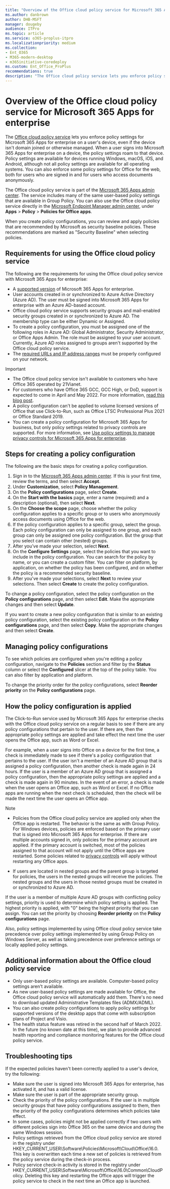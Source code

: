 ```yaml
---
title: "Overview of the Office cloud policy service for Microsoft 365 Apps for enterprise"
ms.author: danbrown
author: DHB-MSFT
manager: dougeby
audience: ITPro
ms.topic: article
ms.service: o365-proplus-itpro
ms.localizationpriority: medium
ms.collection: 
- Ent_O365
- M365-modern-desktop
- m365initiative-coredeploy
ms.custom: Ent_Office_ProPlus
recommendations: true
description: "The Office cloud policy service lets you enforce policy settings for Microsoft 365 Apps for enterprise on a user's device, even if the device isn't domain joined or otherwise managed."
---
```


# Overview of the Office cloud policy service for Microsoft 365 Apps for enterprise

The [Office cloud policy service](https://config.office.com/) lets you enforce policy settings for Microsoft 365 Apps for enterprise on a user's device, even if the device isn't domain joined or otherwise managed. When a user signs into Microsoft 365 Apps for enterprise on a device, the policy settings roam to that device. Policy settings are available for devices running Windows, macOS, iOS, and Android, although not all policy settings are available for all operating systems. You can also enforce some policy settings for Office for the web, both for users who are signed in and for users who access documents anonymously.

The Office cloud policy service is part of the [Microsoft 365 Apps admin center](https://config.office.com/). The service includes many of the same user-based policy settings that are available in Group Policy. You can also use the Office cloud policy service directly in the [Microsoft Endpoint Manager admin center](https://endpoint.microsoft.com), under **Apps** > **Policy** > **Policies for Office apps**.  

When you create policy configurations, you can review and apply policies that are recommended by Microsoft as security baseline policies. These recommendations are marked as "Security Baseline" when selecting policies.

## Requirements for using the Office cloud policy service

The following are the requirements for using the Office cloud policy service with Microsoft 365 Apps for enterprise:

- A [supported version](/officeupdates/update-history-microsoft365-apps-by-date#supported-versions) of Microsoft 365 Apps for enterprise.
- User accounts created in or synchronized to Azure Active Directory (Azure AD). The user must be signed into Microsoft 365 Apps for enterprise with an Azure AD-based account.
- Office cloud policy service supports security groups and mail-enabled security groups created in or synchronized to Azure AD. The membership type can be either Dynamic or Assigned.
- To create a policy configuration, you must be assigned one of the following roles in Azure AD: Global Administrator, Security Administrator, or Office Apps Admin. The role must be assigned to your user account. Currently, Azure AD roles assigned to groups aren't supported by the Office cloud policy service.
- The [required URLs and IP address ranges](/microsoft-365/enterprise/urls-and-ip-address-ranges#microsoft-365-common-and-office-online) must be properly configured on your network.

> [!IMPORTANT]
> - The Office cloud policy service isn't available to customers who have Office 365 operated by 21Vianet.
> - For customers who have Office 365 GCC, GCC High, or DoD, support is expected to come in April and May 2022. For more information, [read this blog post](https://techcommunity.microsoft.com/t5/public-sector-blog/availability-of-the-office-cloud-policy-service-for-government/ba-p/3259201).
> - A policy configuration can't be applied to volume licensed versions of Office that use Click-to-Run, such as Office LTSC Professional Plus 2021 or Office Standard 2019.
> - You can create a policy configuration for Microsoft 365 Apps for business, but only policy settings related to privacy controls are supported. For more information, see [Use policy settings to manage privacy controls for Microsoft 365 Apps for enterprise](../privacy/manage-privacy-controls.md).

## Steps for creating a policy configuration

The following are the basic steps for creating a policy configuration.

1. Sign in to the [Microsoft 365 Apps admin center](https://config.office.com/). If this is your first time, review the terms, and then select **Accept**.
2. Under **Customization**, select **Policy Management**.
3. On the **Policy configurations** page, select **Create**.
4. On the **Start with the basics** page, enter a name (required) and a description (optional), then select **Next**.
5.	On the **Choose the scope** page, choose whether the policy configuration applies to a specific group or to users who anonymously access documents using Office for the web.
6. If the policy configuration applies to a specific group, select the group. Each policy configuration can only be assigned to one group, and each group can only be assigned one policy configuration. But the group that you select can contain other (nested) groups.
7. After you’ve made your selection, select **Next**.
8.	On the **Configure Settings** page, select the policies that you want to include in the policy configuration. You can search for the policy by name, or you can create a custom filter. You can filter on platform, by application, on whether the policy has been configured, and on whether the policy is a recommended security baseline.
9. After you've made your selections, select **Next** to review your selections. Then select **Create** to create the policy configuration.

To change a policy configuration, select the policy configuration on the **Policy configurations** page, and then select **Edit**. Make the appropriate changes and then select **Update**.

If you want to create a new policy configuration that is similar to an existing policy configuration, select the existing policy configuration on the **Policy configurations** page, and then select **Copy**. Make the appropriate changes and then select **Create**.

## Managing policy configurations

To see which policies are configured when you're editing a policy configuration, navigate to the **Policies** section and filter by the **Status** column or select the **Configured** slicer at the top of the policy table. You can also filter by application and platform.

To change the priority order for the policy configurations, select **Reorder priority** on the **Policy configurations** page.

## How the policy configuration is applied

The Click-to-Run service used by Microsoft 365 Apps for enterprise checks with the Office cloud policy service on a regular basis to see if there are any policy configurations that pertain to the user. If there are, then the appropriate policy settings are applied and take effect the next time the user opens the Office app, such as Word or Excel.

For example, when a user signs into Office on a device for the first time, a check is immediately made to see if there's a policy configuration that pertains to the user. If the user isn't a member of an Azure AD group that is assigned a policy configuration, then another check is made again in 24 hours. If the user is a member of an Azure AD group that is assigned a policy configuration, then the appropriate policy settings are applied and a check is made again in 90 minutes. In the event of an error, a check is made when the user opens an Office app, such as Word or Excel. If no Office apps are running when the next check is scheduled, then the check will be made the next time the user opens an Office app.

> [!NOTE]
> - Policies from the Office cloud policy service are applied only when the Office app is restarted. The behavior is the same as with Group Policy. For Windows devices, policies are enforced based on the primary user that is signed into Microsoft 365 Apps for enterprise.  If there are multiple accounts signed in, only policies for the primary account are applied. If the primary account is switched, most of the policies assigned to that account will not apply until the Office apps are restarted. Some policies related to [privacy controls](../privacy/overview-privacy-controls.md) will apply without restarting any Office apps.
>
> - If users are located in nested groups and the parent group is targeted for policies, the users in the nested groups will receive the policies. The nested groups and the users in those nested groups must be created in or synchronized to Azure AD.

If the user is a member of multiple Azure AD groups with conflicting policy settings, priority is used to determine which policy setting is applied. The highest priority is applied, with "0" being the highest priority that you can assign. You can set the priority by choosing **Reorder priority** on the **Policy configurations** page.

Also, policy settings implemented by using Office cloud policy service take precedence over policy settings implemented by using Group Policy on Windows Server, as well as taking precedence over preference settings or locally applied policy settings.

## Additional information about the Office cloud policy service

- Only user-based policy settings are available. Computer-based policy settings aren't available.
- As new user-based policy settings are made available for Office, the Office cloud policy service will automatically add them. There's no need to download updated Administrative Templates files (ADMX/ADML).
- You can also create policy configurations to apply policy settings for supported versions of the desktop apps that come with subscription plans of Project and Visio.
- The health status feature was retired in the second half of March 2022. In the future (no known date at this time), we plan to provide advanced health reporting and compliance monitoring features for the Office cloud policy service.

## Troubleshooting tips

If the expected policies haven't been correctly applied to a user's device, try the following:
- Make sure the user is signed into Microsoft 365 Apps for enterprise, has activated it, and has a valid license.
- Make sure the user is part of the appropriate security group.
- Check the priority of the policy configurations. If the user is in multiple security groups that have policy configurations assigned to them, then the priority of the policy configurations determines which policies take effect. 
- In some cases, policies might not be applied correctly if two users with different policies sign into Office 365 on the same device and during the same Windows session.  
- Policy settings retrieved from the Office cloud policy service are stored in the registry under HKEY_CURRENT_USER\Software\Policies\Microsoft\Cloud\Office\16.0. This key is overwritten each time a new set of policies is retrieved from the policy service during the check-in process.
- Policy service check-in activity is stored in the registry under HKEY_CURRENT_USER\Software\Microsoft\Office\16.0\Common\CloudPolicy. Deleting this key and restarting the Office apps will trigger the policy service to check in the next time an Office app is launched.
